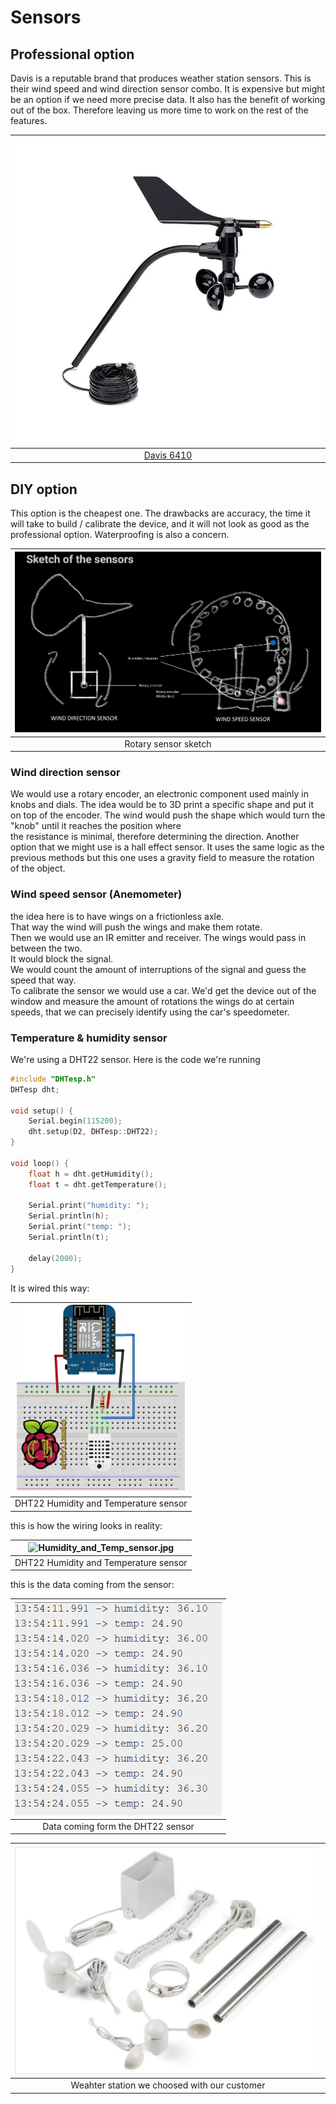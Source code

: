 # Sensors

## Professional option

Davis is a reputable brand that produces weather station sensors.
This is their wind speed and wind direction sensor combo. It is expensive but might be an option if we need more precise data.
It also has the benefit of working out of the box. Therefore leaving us more time to work on the rest of the features.
<center>


|![Davis 6410](6410.jpg)|
| :-:|
|[Davis 6410](https://www.davis-europe.nl/product/davis-6410-anemometer-for-vantage-pro2-vantage-pro/)|


</center>

## DIY option

This option is the cheapest one.  The drawbacks are accuracy, the time it will take to build / calibrate the device, and it will not look as good as the professional option. Waterproofing is also a concern.

<center>


|![sketch_sensor.jpg](sketch_sensor.jpg)|
| :-:|
|Rotary sensor sketch|


</center>

### Wind direction sensor

We would use a rotary encoder, an electronic component used mainly in knobs and dials. The idea would be 
to 3D print a specific shape and put it on top of the encoder.
The wind would push the shape which would turn the "knob" until it reaches the position where   
the resistance is minimal, therefore determining the direction.
Another option that we might use is a hall effect sensor. It uses the same logic as the previous methods
but this one uses a gravity field to measure the rotation of the object. 

### Wind speed sensor (Anemometer)

the idea here is to have wings on a frictionless axle.  
That way the wind will push the wings and make them rotate.  
Then we would use an IR emitter and receiver. The wings would pass in between the two.  
It would block the  signal.  
We would count the amount of interruptions of the signal and guess the speed that way.   
To calibrate the sensor we would use a car. We'd get the device out of the window and measure the amount of rotations the wings do at certain speeds, that we can precisely identify using the car's speedometer.

### Temperature & humidity sensor

We're using a DHT22 sensor.
Here is the code we're running  
```cpp
#include "DHTesp.h"
DHTesp dht;
 
void setup() {
    Serial.begin(115200);
    dht.setup(D2, DHTesp::DHT22);
}
 
void loop() {
    float h = dht.getHumidity();
    float t = dht.getTemperature();
 
    Serial.print("humidity: ");
    Serial.println(h);
    Serial.print("temp: ");
    Serial.println(t);
 
    delay(2000);
}

```
It is wired this way:  

|![DHT22_sensor_wiring.png](DHT22_sensor_wiring.png)|
| :-:|
|DHT22 Humidity and Temperature sensor|




this is how the wiring looks in reality:


|![Humidity_and_Temp_sensor.jpg](Humidity_and_Temp_sensor.jpg)|
| :-:|
|DHT22 Humidity and Temperature sensor|


this is the data coming from the sensor: 

|![data_from_dht22.png](data_from_dht22.png)|
| :-:|
|Data coming form the DHT22 sensor|


|![Weather Station](weather_station_we_choosed_with_customer.png)|
| :-:|
|Weahter station we choosed with our customer|



